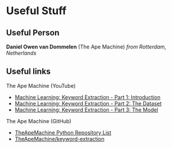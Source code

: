 # Useful Stuff

## Useful Person

__Daniel Owen van Dommelen__ (The Ape Machine) _from Rotterdam, Netherlands_

## Useful links

The Ape Machine (YouTube)

+ [Machine Learning: Keyword Extraction - Part 1: Introduction](https://www.youtube.com/watch?v=ojUGNyWChHg)
+ [Machine Learning: Keyword Extraction - Part 2: The Dataset](https://www.youtube.com/watch?v=v9X3j-2p4yA)
+ [Machine Learning: Keyword Extraction - Part 3: The Model](https://www.youtube.com/watch?v=Lbi34KzFUas)

The Ape Machine (GitHub)

+ [TheApeMachine Python Repository List](https://github.com/TheApeMachine?tab=repositories&q=&type=&language=python&sort=stargazers)
+ [TheApeMachine/keyword-extraction](https://github.com/TheApeMachine/keyword-extraction)
